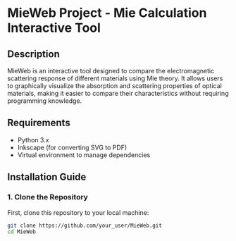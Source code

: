 # MieWeb Project - Mie Calculation Interactive Tool

## Description

MieWeb is an interactive tool designed to compare the electromagnetic scattering response of different materials using Mie theory. It allows users to graphically visualize the absorption and scattering properties of optical materials, making it easier to compare their characteristics without requiring programming knowledge.


## Requirements

- Python 3.x
- Inkscape (for converting SVG to PDF)
- Virtual environment to manage dependencies

## Installation Guide

### 1. Clone the Repository

First, clone this repository to your local machine:

```bash
git clone https://github.com/your_user/MieWeb.git
cd MieWeb

